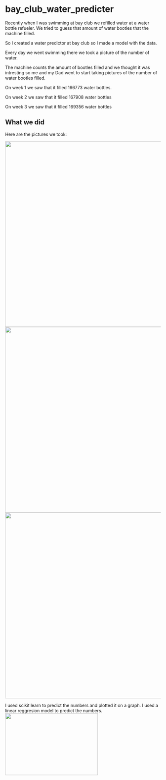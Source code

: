 # bay_club_water_predicter
Recently when I was swimming at bay club we refilled water at a water bottle refueler. We tried to guess that amount of water bootles that the machine filled.

So I created a water predictor at bay club so I made a model with the data.

Every day we went  swimming there we took a picture of the number of water.

The machine counts the amount of bootles filled and we thought it was intresting so me and my Dad went to start taking pictures of the number of water bootles filled.

On week 1 we saw that it filled 166773 water bottles.

On week 2 we saw that it filled 167908 water bottles

On week 3  we saw that it filled 169356 water bottles
## What we did
Here are the pictures we took:

<img src="https://user-images.githubusercontent.com/69127002/202873949-8628fa9a-23bf-4a04-9dc5-8ca6873ca277.jpg"  width="600" height="600" />
<img src = "https://user-images.githubusercontent.com/69127002/202873950-5eb79c15-34b9-4671-83d9-e48ae3c34f2c.jpg" width = "600" height = "600" />
<img src = "https://user-images.githubusercontent.com/69127002/202876043-4b1b211e-7418-41d9-a7e3-2f75b766f5db.jpg" width = "600" height = "600" />

I used scikit learn to predict the numbers and plotted it on a graph.
I used a linear reggresion model to predict the numbers.
<img src = "https://user-images.githubusercontent.com/69127002/202874990-04c2096c-c6a1-4826-9249-d1c83cca4c24.png" width = "300" height = "200" />
